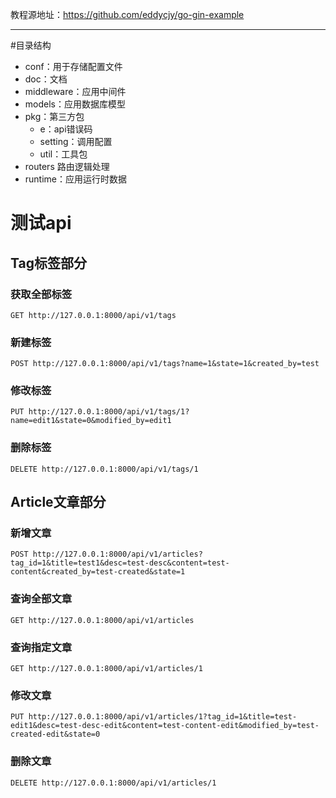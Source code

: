 教程源地址：https://github.com/eddycjy/go-gin-example

---

#目录结构

- conf：用于存储配置文件
- doc：文档
- middleware：应用中间件
- models：应用数据库模型
- pkg：第三方包
    - e：api错误码
    - setting：调用配置
    - util：工具包
- routers 路由逻辑处理
- runtime：应用运行时数据

# 测试api

## Tag标签部分

### 获取全部标签

`GET http://127.0.0.1:8000/api/v1/tags`

### 新建标签

`POST http://127.0.0.1:8000/api/v1/tags?name=1&state=1&created_by=test`

### 修改标签

`PUT http://127.0.0.1:8000/api/v1/tags/1?name=edit1&state=0&modified_by=edit1`

### 删除标签

`DELETE http://127.0.0.1:8000/api/v1/tags/1`

## Article文章部分

### 新增文章

`POST http://127.0.0.1:8000/api/v1/articles?tag_id=1&title=test1&desc=test-desc&content=test-content&created_by=test-created&state=1`

### 查询全部文章

`GET http://127.0.0.1:8000/api/v1/articles`

### 查询指定文章

`GET http://127.0.0.1:8000/api/v1/articles/1`

### 修改文章

`PUT http://127.0.0.1:8000/api/v1/articles/1?tag_id=1&title=test-edit1&desc=test-desc-edit&content=test-content-edit&modified_by=test-created-edit&state=0`

### 删除文章

`DELETE http://127.0.0.1:8000/api/v1/articles/1`